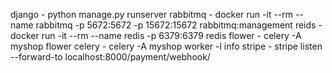 django - python manage.py runserver
rabbitmq - docker run -it --rm --name rabbitmq -p 5672:5672 -p 15672:15672 rabbitmq:management
reids - docker run -it --rm --name redis -p 6379:6379 redis
flower - celery -A myshop flower
celery - celery -A myshop worker -l info
stripe - stripe listen --forward-to localhost:8000/payment/webhook/